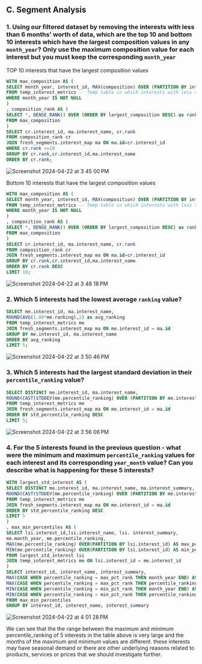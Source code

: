 ## C. Segment Analysis
### 1. Using our filtered dataset by removing the interests with less than 6 months' worth of data, which are the top 10 and bottom 10 interests which have the largest composition values in any `month_year`? Only use the maximum composition value for each interest but you must keep the corresponding `month_year`

TOP 10 interests that have the largest composition values
~~~~sql
WITH max_composition AS (
SELECT month_year, interest_id, MAX(composition) OVER (PARTITION BY interest_id) AS largest_composition
FROM temp_interest_metrics -- Temp table in which interests with less than 6 months are removed
WHERE month_year IS NOT NULL
)
, composition_rank AS (
SELECT *, DENSE_RANK() OVER (ORDER BY largest_composition DESC) as rank
FROM max_composition
)
SELECT cr.interest_id, ma.interest_name, cr.rank
FROM composition_rank cr
JOIN fresh_segments.interest_map ma ON ma.id=cr.interest_id
WHERE cr.rank <=10
GROUP BY cr.rank,cr.interest_id,ma.interest_name
ORDER BY cr.rank;
~~~~
![Screenshot 2024-04-22 at 3 45 00 PM](https://github.com/bachbaongan/Portfolio_Data/assets/144385168/91648430-53f6-4c53-b0e1-9f90e0920910)


Bottom 10 interests that have the largest composition values
~~~~sql
WITH max_composition AS (
SELECT month_year, interest_id, MAX(composition) OVER (PARTITION BY interest_id) AS largest_composition
FROM temp_interest_metrics -- Temp table in which interests with less than 6 months are removed
WHERE month_year IS NOT NULL
)
, composition_rank AS (
SELECT *, DENSE_RANK() OVER (ORDER BY largest_composition DESC) as rank
FROM max_composition
)
SELECT cr.interest_id, ma.interest_name, cr.rank
FROM composition_rank cr
JOIN fresh_segments.interest_map ma ON ma.id=cr.interest_id
GROUP BY cr.rank,cr.interest_id,ma.interest_name
ORDER BY cr.rank DESC
LIMIT 10;
~~~~
![Screenshot 2024-04-22 at 3 48 18 PM](https://github.com/bachbaongan/Portfolio_Data/assets/144385168/6737b9bf-b3ff-47f7-949c-fd539b5f72f4)

### 2. Which 5 interests had the lowest average `ranking` value?
~~~~sql
SELECT me.interest_id, ma.interest_name,
ROUND(AVG(1.00*me.ranking),2) as avg_ranking
FROM temp_interest_metrics me
JOIN fresh_segments.interest_map ma ON me.interest_id = ma.id
GROUP BY me.interest_id, ma.interest_name
ORDER BY avg_ranking
LIMIT 5;
~~~~
![Screenshot 2024-04-22 at 3 50 46 PM](https://github.com/bachbaongan/Portfolio_Data/assets/144385168/b4f376bf-918d-4f22-a93d-eee73e537496)

### 3. Which 5 interests had the largest standard deviation in their `percentile_ranking` value?
~~~~sql
SELECT DISTINCT me.interest_id, ma.interest_name,
ROUND(CAST(STDDEV(me.percentile_ranking) OVER (PARTITION BY me.interest_id) AS DECIMAL),2) as std_percentile_ranking
FROM temp_interest_metrics me
JOIN fresh_segments.interest_map ma ON me.interest_id = ma.id
ORDER BY std_percentile_ranking DESC
LIMIT 5;
~~~~
![Screenshot 2024-04-22 at 3 56 06 PM](https://github.com/bachbaongan/Portfolio_Data/assets/144385168/700156b9-a7a3-4203-9757-72355f102d38)

### 4. For the 5 interests found in the previous question - what were the minimum and maximum `percentile_ranking` values for each interest and its corresponding `year_month` value? Can you describe what is happening for these 5 interests?
~~~~sql
WITH largest_std_interest AS (
SELECT DISTINCT me.interest_id, ma.interest_name, ma.interest_summary,
ROUND(CAST(STDDEV(me.percentile_ranking) OVER (PARTITION BY me.interest_id) AS DECIMAL),2) as std_percentile_ranking
FROM temp_interest_metrics me
JOIN fresh_segments.interest_map ma ON me.interest_id = ma.id
ORDER BY std_percentile_ranking DESC
LIMIT 5
)
, max_min_percentiles AS (
SELECT lsi.interest_id,lsi.interest_name, lsi. interest_summary,
me.month_year, me.percentile_ranking,
MAX(me.percentile_ranking) OVER(PARTITION BY lsi.interest_id) AS max_pct_rank,
MIN(me.percentile_ranking) OVER(PARTITION BY lsi.interest_id) AS min_pct_rank
FROM largest_std_interest lsi
JOIN temp_interest_metrics me ON lsi.interest_id = me.interest_id
)
SELECT interest_id, interest_name, interest_summary, 
MAX(CASE WHEN percentile_ranking = max_pct_rank THEN month_year END) AS max_pct_month_year,
MAX(CASE WHEN percentile_ranking = max_pct_rank THEN percentile_ranking END) AS max_pct_rank,
MIN(CASE WHEN percentile_ranking = min_pct_rank THEN month_year END) AS min_pct_month_year,
MIN(CASE WHEN percentile_ranking = min_pct_rank THEN percentile_ranking END) AS min_pct_rank
FROM max_min_percentiles
GROUP BY interest_id, interest_name, interest_summary
~~~~
![Screenshot 2024-04-22 at 4 01 28 PM](https://github.com/bachbaongan/Portfolio_Data/assets/144385168/fc778352-3a69-4432-8abe-b0c482839ec7)

We can see that the the range between the maximum and minimum percentile_ranking of 5 interests in the table above is very large and the months of the maximum and minimum values are different.  these interests may have seasonal demand or there are other underlying reasons related to products, services or prices that we should investigate further.
